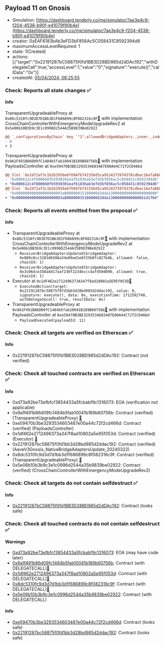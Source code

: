 ## Payload 11 on Gnosis

- Simulation: [https://dashboard.tenderly.co/me/simulator/7ae3e4c9-f204-4538-b90f-e41079f90b4e](https://dashboard.tenderly.co/me/simulator/7ae3e4c9-f204-4538-b90f-e41079f90b4e)
- creator: 0xEAF6183bAb3eFD3bF856Ac5C058431C8592394d6
- maximumAccessLevelRequired: 1
- state: 1(Created)
- actions: [{"target":"0x22191287bC58875f0fd1BB3D28BD985d2dDAc192","withDelegateCall":true,"accessLevel":1,"value":"0","signature":"execute()","callData":"0x"}]
- createdAt: [05/04/2024, 08:25:55](https://gnosisscan.io/tx/0x94dd29f3b0d94bd724ae8a68d3538b30bc5f7dd8643058f824a868f0a78711c0)

### Check: Reports all state changes :white_check_mark:

#### Info


TransparentUpgradeableProxy at `0x8Dc5310fc9D3D7D1Bb3D1F686899c8F082316c9F`[:ghost:](https://github.com/bgd-labs/aave-address-book "GovernanceV3Gnosis.CROSS_CHAIN_CONTROLLER") with implementation CrossChainControllerWithEmergencyModeUpgradeRev2 at `0x5e06b10B3b9c3E1c0996D2544A35B9839Be02922`
```diff
@@ `_configurationsByChain` key `"1".allowedBridgeAdapters._inner._indexes.0x0000000000000000000000003c06dce358add17aaf230f2234bccc4afd50d090` @@
- 0
+ 3
```

TransparentUpgradeableProxy at `0x9A1F491B86D09fC1484b5fab10041B189B60756b`[:ghost:](https://github.com/bgd-labs/aave-address-book "GovernanceV3Gnosis.PAYLOADS_CONTROLLER") with implementation PayloadsController at `0xe59470B3BE3293534603487E00A44C72f2CD466d`
```diff
@@ Slot `0x2d72af3c1b2b2956e6f694fb741556d5ca9524373974378cdbec16afa8b84164` @@
- "0x006612c4f800660fb5930201eaf6183bab3efd3bf856ac5c058431c8592394d6"
+ "0x006612c4f800660fb5930301eaf6183bab3efd3bf856ac5c058431c8592394d6"
@@ Slot `0x2d72af3c1b2b2956e6f694fb741556d5ca9524373974378cdbec16afa8b84165` @@
- "0x000000000000000000093a80000001518000663dda1300000000000000000000"
+ "0x000000000000000000093a80000001518000663dda1300000000000066141764"
```


### Check: Reports all events emitted from the proposal :white_check_mark:

#### Info

- TransparentUpgradeableProxy at `0x8Dc5310fc9D3D7D1Bb3D1F686899c8F082316c9F`[:ghost:](https://github.com/bgd-labs/aave-address-book "GovernanceV3Gnosis.CROSS_CHAIN_CONTROLLER") with implementation CrossChainControllerWithEmergencyModeUpgradeRev2 at `0x5e06b10B3b9c3E1c0996D2544A35B9839Be02922`
  - `ReceiverBridgeAdaptersUpdated(bridgeAdapter: 0x889c0cc3283db588a34e89ad1e8f25b0fc827b4b, allowed: false, chainId: 1)`
  - `ReceiverBridgeAdaptersUpdated(bridgeAdapter: 0x3c06dce358add17aaf230f2234bccc4afd50d090, allowed: true, chainId: 1)`
- Executor at `0x1dF462e2712496373A347f8ad10802a5E95f053D`[:ghost:](https://github.com/bgd-labs/aave-address-book "AaveV3Gnosis.ACL_ADMIN, GovernanceV3Gnosis.EXECUTOR_LVL_1")
  - `ExecutedAction(target: 0x22191287bc58875f0fd1bb3d28bd985d2ddac192, value: 0, signature: execute(), data: 0x, executionTime: 1712592740, withDelegatecall: true, resultData: 0x)`
- TransparentUpgradeableProxy at `0x9A1F491B86D09fC1484b5fab10041B189B60756b`[:ghost:](https://github.com/bgd-labs/aave-address-book "GovernanceV3Gnosis.PAYLOADS_CONTROLLER") with implementation PayloadsController at `0xe59470B3BE3293534603487E00A44C72f2CD466d`
  - `PayloadExecuted(payloadId: 11)`

### Check: Check all targets are verified on Etherscan :white_check_mark:

#### Info

- 0x22191287bC58875f0fd1BB3D28BD985d2dDAc192: Contract (not verified) 

### Check: Check all touched contracts are verified on Etherscan :white_check_mark:

#### Info

- 0xd73a92be73efbfcf3854433a5fcbabf9c1316073: EOA (verification not applicable)
- 0x9a1f491b86d09fc1484b5fab10041b189b60756b: Contract (verified) (TransparentUpgradeableProxy) [:ghost:](https://github.com/bgd-labs/aave-address-book "GovernanceV3Gnosis.PAYLOADS_CONTROLLER")
- 0xe59470b3be3293534603487e00a44c72f2cd466d: Contract (verified) (PayloadsController) 
- 0x1df462e2712496373a347f8ad10802a5e95f053d: Contract (verified) (Executor) [:ghost:](https://github.com/bgd-labs/aave-address-book "AaveV3Gnosis.ACL_ADMIN, GovernanceV3Gnosis.EXECUTOR_LVL_1")
- 0x22191287bc58875f0fd1bb3d28bd985d2ddac192: Contract (verified) (AaveV3Gnosis_NativeBridgeAdaptersUpdate_20240322) 
- 0x8dc5310fc9d3d7d1bb3d1f686899c8f082316c9f: Contract (verified) (TransparentUpgradeableProxy) [:ghost:](https://github.com/bgd-labs/aave-address-book "GovernanceV3Gnosis.CROSS_CHAIN_CONTROLLER")
- 0x5e06b10b3b9c3e1c0996d2544a35b9839be02922: Contract (verified) (CrossChainControllerWithEmergencyModeUpgradeRev2) 

### Check: Check all targets do not contain selfdestruct :white_check_mark:

#### Info

- [0x22191287bC58875f0fd1BB3D28BD985d2dDAc192](https://gnosisscan.io/address/0x22191287bC58875f0fd1BB3D28BD985d2dDAc192): Contract (looks safe)

### Check: Check all touched contracts do not contain selfdestruct :white_check_mark:

#### Warnings

- [0xd73a92be73efbfcf3854433a5fcbabf9c1316073](https://gnosisscan.io/address/0xd73a92be73efbfcf3854433a5fcbabf9c1316073): EOA (may have code later)
- [0x9a1f491b86d09fc1484b5fab10041b189b60756b](https://gnosisscan.io/address/0x9a1f491b86d09fc1484b5fab10041b189b60756b): Contract (with DELEGATECALL)[:ghost:](https://github.com/bgd-labs/aave-address-book "GovernanceV3Gnosis.PAYLOADS_CONTROLLER")
- [0x1df462e2712496373a347f8ad10802a5e95f053d](https://gnosisscan.io/address/0x1df462e2712496373a347f8ad10802a5e95f053d): Contract (with DELEGATECALL)[:ghost:](https://github.com/bgd-labs/aave-address-book "AaveV3Gnosis.ACL_ADMIN, GovernanceV3Gnosis.EXECUTOR_LVL_1")
- [0x8dc5310fc9d3d7d1bb3d1f686899c8f082316c9f](https://gnosisscan.io/address/0x8dc5310fc9d3d7d1bb3d1f686899c8f082316c9f): Contract (with DELEGATECALL)[:ghost:](https://github.com/bgd-labs/aave-address-book "GovernanceV3Gnosis.CROSS_CHAIN_CONTROLLER")
- [0x5e06b10b3b9c3e1c0996d2544a35b9839be02922](https://gnosisscan.io/address/0x5e06b10b3b9c3e1c0996d2544a35b9839be02922): Contract (with DELEGATECALL)

#### Info

- [0xe59470b3be3293534603487e00a44c72f2cd466d](https://gnosisscan.io/address/0xe59470b3be3293534603487e00a44c72f2cd466d): Contract (looks safe)
- [0x22191287bc58875f0fd1bb3d28bd985d2ddac192](https://gnosisscan.io/address/0x22191287bc58875f0fd1bb3d28bd985d2ddac192): Contract (looks safe)

